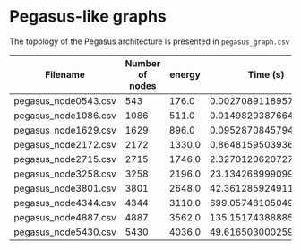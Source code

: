 # Pegasus-like graphs

The topology of the Pegasus architecture is presented in `pegasus_graph.csv`

| Filename             | Number of nodes | energy      | Time (s)    |
|----------------------|-----------------|-------------|-------------|
| pegasus_node0543.csv | 543 | 176.0 | 0.002708911895751953 |
| pegasus_node1086.csv | 1086 | 511.0 | 0.014982938766479492 |
| pegasus_node1629.csv | 1629 | 896.0 | 0.09528708457946777 |
| pegasus_node2172.csv | 2172 | 1330.0 | 0.8648159503936768 |
| pegasus_node2715.csv | 2715 | 1746.0 | 2.327012062072754 |
| pegasus_node3258.csv | 3258 | 2196.0 | 23.13426899909973 |
| pegasus_node3801.csv | 3801 | 2648.0 | 42.3612859249115 |
| pegasus_node4344.csv | 4344 | 3110.0 | 699.0574810504913 |
| pegasus_node4887.csv | 4887 | 3562.0 | 135.15174388885498 |
| pegasus_node5430.csv | 5430 | 4036.0 | 49.6165030002594 |
